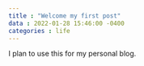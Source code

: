 ```yaml
---
title : "Welcome my first post"
data : 2022-01-28 15:46:00 -0400
categories : life
---
```


I plan to use this for my personal blog.
